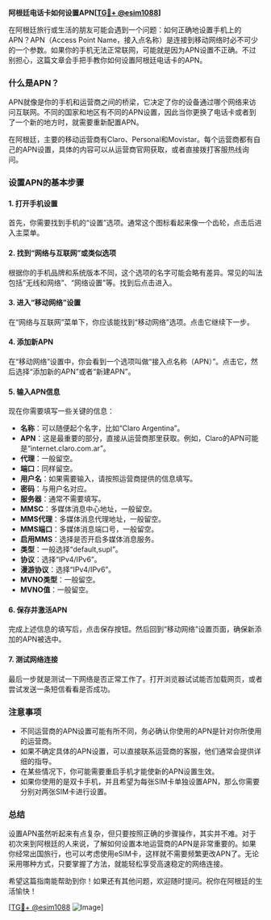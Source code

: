 **阿根廷电话卡如何设置APN[[TG💪+ @esim1088](https://t.me/s/esim1088)]**

在阿根廷旅行或生活的朋友可能会遇到一个问题：如何正确地设置手机上的APN？APN（Access Point Name，接入点名称）是连接到移动网络时必不可少的一个参数。如果你的手机无法正常联网，可能就是因为APN设置不正确。不过别担心，这篇文章会手把手教你如何设置阿根廷电话卡的APN。

### 什么是APN？

APN就像是你的手机和运营商之间的桥梁，它决定了你的设备通过哪个网络来访问互联网。不同的国家和地区有不同的APN设置，因此当你更换了电话卡或者到了一个新的地方时，就需要重新配置APN。

在阿根廷，主要的移动运营商有Claro、Personal和Movistar。每个运营商都有自己的APN设置，具体的内容可以从运营商官网获取，或者直接拨打客服热线询问。

### 设置APN的基本步骤

#### 1. 打开手机设置
首先，你需要找到手机的“设置”选项。通常这个图标看起来像一个齿轮，点击后进入主菜单。

#### 2. 找到“网络与互联网”或类似选项
根据你的手机品牌和系统版本不同，这个选项的名字可能会略有差异。常见的叫法包括“无线和网络”、“网络设置”等。找到后点击进入。

#### 3. 进入“移动网络”设置
在“网络与互联网”菜单下，你应该能找到“移动网络”选项。点击它继续下一步。

#### 4. 添加新APN
在“移动网络”设置中，你会看到一个选项叫做“接入点名称（APN）”。点击它，然后选择“添加新的APN”或者“新建APN”。

#### 5. 输入APN信息
现在你需要填写一些关键的信息：

- **名称**：可以随便起个名字，比如“Claro Argentina”。
- **APN**：这是最重要的部分，直接从运营商那里获取。例如，Claro的APN可能是“internet.claro.com.ar”。
- **代理**：一般留空。
- **端口**：同样留空。
- **用户名**：如果需要输入，请按照运营商提供的信息填写。
- **密码**：与用户名对应。
- **服务器**：通常不需要填写。
- **MMSC**：多媒体消息中心地址，一般留空。
- **MMS代理**：多媒体消息代理地址，一般留空。
- **MMS端口**：多媒体消息端口号，一般留空。
- **启用MMS**：选择是否开启多媒体消息服务。
- **类型**：一般选择“default,supl”。
- **协议**：选择“IPv4/IPv6”。
- **漫游协议**：选择“IPv4/IPv6”。
- **MVNO类型**：一般留空。
- **MVNO值**：一般留空。

#### 6. 保存并激活APN
完成上述信息的填写后，点击保存按钮。然后回到“移动网络”设置页面，确保新添加的APN被选中。

#### 7. 测试网络连接
最后一步就是测试一下网络是否正常工作了。打开浏览器试试能否加载网页，或者尝试发送一条短信看看是否成功。

### 注意事项

- 不同运营商的APN设置可能有所不同，务必确认你使用的APN是针对你所使用的运营商。
- 如果不确定具体的APN设置，可以直接联系运营商的客服，他们通常会提供详细的指导。
- 在某些情况下，你可能需要重启手机才能使新的APN设置生效。
- 如果你使用的是双卡手机，并且希望为每张SIM卡单独设置APN，那么你需要分别对两张SIM卡进行设置。

### 总结

设置APN虽然听起来有点复杂，但只要按照正确的步骤操作，其实并不难。对于初次来到阿根廷的人来说，了解如何设置本地运营商的APN是非常重要的。如果你经常出国旅行，也可以考虑使用eSIM卡，这样就不需要频繁更改APN了。无论采用哪种方式，只要掌握了方法，就能轻松享受高速稳定的网络连接。

希望这篇指南能帮助到你！如果还有其他问题，欢迎随时提问。祝你在阿根廷的生活愉快！

[[TG💪+ @esim1088](https://t.me/s/esim1088) ![Image](https://i.postimg.cc/4NQfJmqS/Snipaste-2025-05-13-00-14-12.png)]